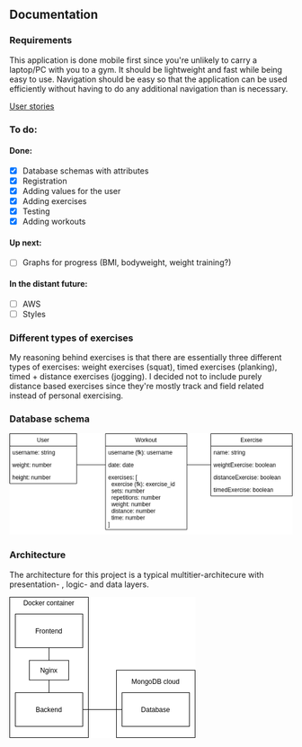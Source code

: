 ## Documentation

### Requirements

This application is done mobile first since you're unlikely to carry a laptop/PC with you to a gym. It should be lightweight and fast while being easy to use. Navigation should be easy so that the application can be used efficiently without having to do any additional navigation than is necessary.

[User stories](https://github.com/ollikehy/jafa/blob/master/documentation/userstories.md)

### To do:

#### Done:

- [x] Database schemas with attributes
- [x] Registration
- [x] Adding values for the user
- [x] Adding exercises
- [x] Testing
- [x] Adding workouts

#### Up next:

- [ ] Graphs for progress (BMI, bodyweight, weight training?)

#### In the distant future:

- [ ] AWS
- [ ] Styles

### Different types of exercises

My reasoning behind exercises is that there are essentially three different types of exercises: weight exercises (squat), timed exercises (planking), timed + distance exercises (jogging). I decided not to include purely distance based exercises since they're mostly track and field related instead of personal exercising.

### Database schema

![Database schema](https://github.com/ollikehy/jafa/blob/master/documentation/dbschema.png)

### Architecture

The architecture for this project is a typical multitier-architecure with presentation- , logic- and data layers.

![Architectural schema](https://github.com/ollikehy/jafa/blob/master/documentation/architecture.png)
